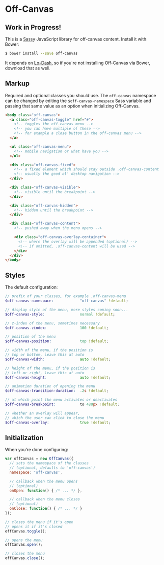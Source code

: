 # Off-Canvas

## Work in Progress!

This is a [Sass][sass]y JavaScript library for off-canvas content. Install it with
Bower:

```sh
$ bower install --save off-canvas
```

It depends on [Lo-Dash][lodash], so if you're not installing Off-Canvas via
Bower, download that as well.

## Markup

Required and optional classes you should use. The `off-canvas` namespace can be
changed by editing the `$off-canvas-namespace` Sass variable and passing that
same value as an option when initializing Off-Canvas.

```html
<body class="off-canvas">
  <a class="off-canvas-toggle" href="#">
    <!-- toggles the off-canvas menu -->
    <!-- you can have multiple of these -->
    <!-- for example a close button in the off-canvas menu -->
  </a>

  <ul class="off-canvas-menu">
    <!-- mobile navigation or what have you -->
  </ul>

  <div class="off-canvas-fixed">
    <!-- a fixed element which should stay outside .off-canvas-content -->
    <!-- usually the good ol' desktop navigation -->
  </div>

  <div class="off-canvas-visible">
    <!-- visible until the breakpoint -->
  </div>

  <div class="off-canvas-hidden">
    <!-- hidden until the breakpoint -->
  </div>

  <div class="off-canvas-content">
    <!-- pushed away when the menu opens -->

    <div class="off-canvas-overlay-container">
      <!-- where the overlay will be appended (optional) -->
      <!-- if omitted, .off-canvas-content will be used -->
    </div>
  </div>
</body>
```

## Styles

The default configuration:

```scss
// prefix of your classes, for example .off-canvas-menu
$off-canvas-namespace:            "off-canvas" !default;

// display style of the menu, more styles coming soon...
$off-canvas-style:                normal !default;

// z-index of the menu, sometimes necessary
$off-canvas-zindex:               100 !default;

// position of the menu
$off-canvas-position:             top !default;

// width of the menu, if the position is
// top or bottom, leave this at auto
$off-canvas-width:                auto !default;

// height of the menu, if the position is
// left or right, leave this at auto
$off-canvas-height:               auto !default;

// animation duration of opening the menu
$off-canvas-transition-duration:  .2s !default;

// at which point the menu activates or deactivates
$off-canvas-breakpoint:           to 480px !default;

// whether an overlay will appear,
// which the user can click to close the menu
$off-canvas-overlay:              true !default;
```

## Initialization

When you're done configuring:

```js
var offCanvas = new OffCanvas({
  // sets the namespace of the classes
  // (optional, defaults to 'off-canvas')
  namespace: 'off-canvas',

  // callback when the menu opens
  // (optional)
  onOpen: function() { /* ... */ },

  // callback when the menu closes
  // (optional)
  onClose: function() { /* ... */ }
});

// closes the menu if it's open
// opens it if it's closed
offCanvas.toggle();

// opens the menu
offCanvas.open();

// closes the menu
offCanvas.close();
```

[sass]:    http://sass-lang.com
[eventie]: https://github.com/desandro/eventie
[classie]: https://github.com/desandro/classie
[lodash]:  https://github.com/lodash/lodash
